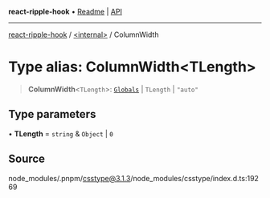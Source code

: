 **react-ripple-hook** • [Readme](../../README.md) \| [API](../../globals.md)

***

[react-ripple-hook](../../README.md) / [\<internal\>](../README.md) / ColumnWidth

# Type alias: ColumnWidth\<TLength\>

> **ColumnWidth**\<`TLength`\>: [`Globals`](Globals.md) \| `TLength` \| `"auto"`

## Type parameters

• **TLength** = `string` & `Object` \| `0`

## Source

node\_modules/.pnpm/csstype@3.1.3/node\_modules/csstype/index.d.ts:19269
